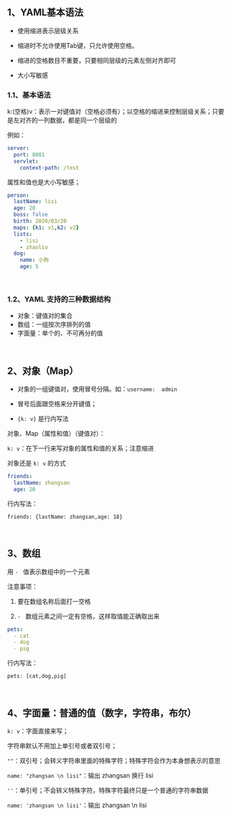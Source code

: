 ## 1、YAML基本语法

* 使用缩进表示层级关系

* 缩进时不允许使用Tab键，只允许使用空格。

* 缩进的空格数目不重要，只要相同层级的元素左侧对齐即可

* 大小写敏感

### 1.1、基本语法

k:(空格)v：表示一对键值对（空格必须有）；以空格的缩进来控制层级关系；只要是左对齐的一列数据，都是同一个层级的

例如：

~~~yml
server:
  port: 8081
  servlet:
    context-path: /test
~~~

属性和值也是大小写敏感； 

~~~yml
person:
  lastName: lisi
  age: 20
  boss: false
  birth: 2020/03/20
  maps: {k1: v1,k2: v2}
  lists:
    - lisi
    - zhaoliu
  dog:
    name: 小狗
    age: 5
~~~

<br>

### 1.2、YAML 支持的三种数据结构

* 对象：键值对的集合
* 数组：一组按次序排列的值
* 字面量：单个的、不可再分的值

<br>

## 2、对象（Map）

* 对象的一组键值对，使用冒号分隔。如：`username:  admin`

* 冒号后面跟空格来分开键值；

* `{k: v}` 是行内写法

对象、Map（属性和值）（键值对）：

`k: v`：在下一行来写对象的属性和值的关系；注意缩进

对象还是 `k: v` 的方式

~~~yml
friends:
  lastName: zhangsan
  age: 20
~~~

行内写法：

`friends: {lastName: zhangsan,age: 18}`

<br>

## 3、数组 

用 `- ` 值表示数组中的一个元素

注意事项：

1. 要在数组名称后面打一空格

2. `- ` 数组元素之间一定有空格，这样取值能正确取出来

~~~yml
pets:
  ‐ cat
  ‐ dog
  ‐ pig
~~~

行内写法：

`pets: [cat,dog,pig]`

<br>

## 4、字面量：普通的值（数字，字符串，布尔）

`k: v`：字面直接来写；

字符串默认不用加上单引号或者双引号；

`""`：双引号；会转义字符串里面的特殊字符；特殊字符会作为本身想表示的意思

`name: "zhangsan \n lisi"`：输出 zhangsan 换行 lisi

`''`：单引号；不会转义特殊字符，特殊字符最终只是一个普通的字符串数据

`name: 'zhangsan \n lisi'`：输出 zhangsan \n lisi